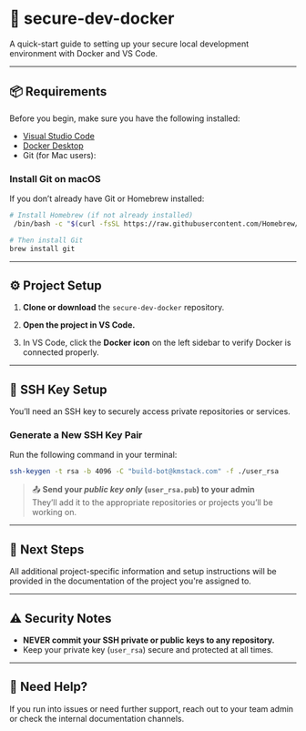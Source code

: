 # 🚀 secure-dev-docker

A quick-start guide to setting up your secure local development environment with Docker and VS Code.

---

## 📦 Requirements

Before you begin, make sure you have the following installed:

- [Visual Studio Code](https://code.visualstudio.com/download)  
- [Docker Desktop](https://www.docker.com/products/docker-desktop)  
- Git (for Mac users):

### Install Git on macOS

If you don’t already have Git or Homebrew installed:

```bash
# Install Homebrew (if not already installed)
 /bin/bash -c "$(curl -fsSL https://raw.githubusercontent.com/Homebrew/install/HEAD/install.sh)"

# Then install Git
brew install git
```

---

## ⚙️ Project Setup

1. **Clone or download** the `secure-dev-docker` repository.

2. **Open the project in VS Code.**

3. In VS Code, click the **Docker icon** on the left sidebar to verify Docker is connected properly.

---

## 🔐 SSH Key Setup

You’ll need an SSH key to securely access private repositories or services.

### Generate a New SSH Key Pair

Run the following command in your terminal:

```bash
ssh-keygen -t rsa -b 4096 -C "build-bot@kmstack.com" -f ./user_rsa
```

> 📤 **Send your _public key only_ (`user_rsa.pub`) to your admin**  
> They’ll add it to the appropriate repositories or projects you’ll be working on.

---

## 📁 Next Steps

All additional project-specific information and setup instructions will be provided in the documentation of the project you're assigned to.

---

## ⚠️ Security Notes

- **NEVER commit your SSH private or public keys to any repository.**
- Keep your private key (`user_rsa`) secure and protected at all times.

---

## 💬 Need Help?

If you run into issues or need further support, reach out to your team admin or check the internal documentation channels.